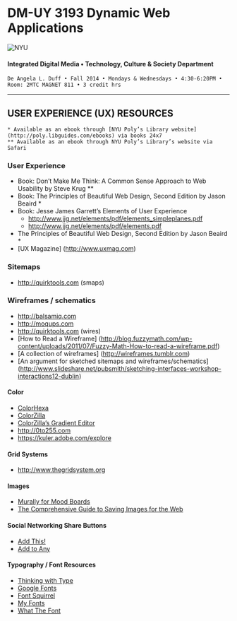 # DM-UY 3193 Dynamic Web Applications

![NYU](http://ws2.polishedsolid.com/de/nyu_soe_logo.png)
#### Integrated Digital Media • Technology, Culture & Society Department

    De Angela L. Duff • Fall 2014 • Mondays & Wednesdays • 4:30-6:20PM • Room: 2MTC MAGNET 811 • 3 credit hrs

---

##  USER EXPERIENCE (UX) RESOURCES

    * Available as an ebook through [NYU Poly’s Library website](http://poly.libguides.com/ebooks) via books 24x7
    ** Available as an ebook through NYU Poly’s Library’s website via Safari

### User Experience
* Book: Don’t Make Me Think: A Common Sense Approach to Web Usability by Steve Krug **
* Book: The Principles of Beautiful Web Design, Second Edition by Jason Beaird *
* Book: Jesse James Garrett’s Elements of User Experience
  * http://www.jjg.net/elements/pdf/elements_simpleplanes.pdf
  * http://www.jjg.net/elements/pdf/elements.pdf 
* The Principles of Beautiful Web Design, Second Edition 
by Jason Beaird *
* [UX Magazine] (http://www.uxmag.com)

### Sitemaps
* http://quirktools.com (smaps) 

### Wireframes / schematics
* http://balsamiq.com
* http://moqups.com
* http://quirktools.com (wires)
* [How to Read a Wireframe] (http://blog.fuzzymath.com/wp-content/uploads/2011/07/Fuzzy-Math-How-to-read-a-wireframe.pdf)
* [A collection of wireframes] (http://wireframes.tumblr.com)
* [An argument for sketched sitemaps and wireframes/schematics] (http://www.slideshare.net/pubsmith/sketching-interfaces-workshop-interactions12-dublin)


#### Color
* [ColorHexa](http://www.colorhexa.com)
* [ColorZilla](http://www.colorzilla.com)
* [ColorZilla’s Gradient Editor](http://www.colorzilla.com/gradient-editor)
* http://0to255.com
* https://kuler.adobe.com/explore 

#### Grid Systems
* http://www.thegridsystem.org 

#### Images
* [Murally for Mood Boards](http://mural.ly)
* [The Comprehensive Guide to Saving Images for the Web](http://sixrevisions.com/web_design/comprehensive-guide-saving-images-for-web)

#### Social Networking Share Buttons
* [Add This!](http://addthis.com)
* [Add to Any](http://addtoany.com)

#### Typography / Font Resources
* [Thinking with Type](http://thinkingwithtype.com)
* [Google Fonts](https://www.google.com/fonts)
* [Font Squirrel](http://www.fontsquirrel.com)
* [My Fonts](http://www.myfonts.com)
* [What The Font](http://www.myfonts.com/WhatTheFont)







